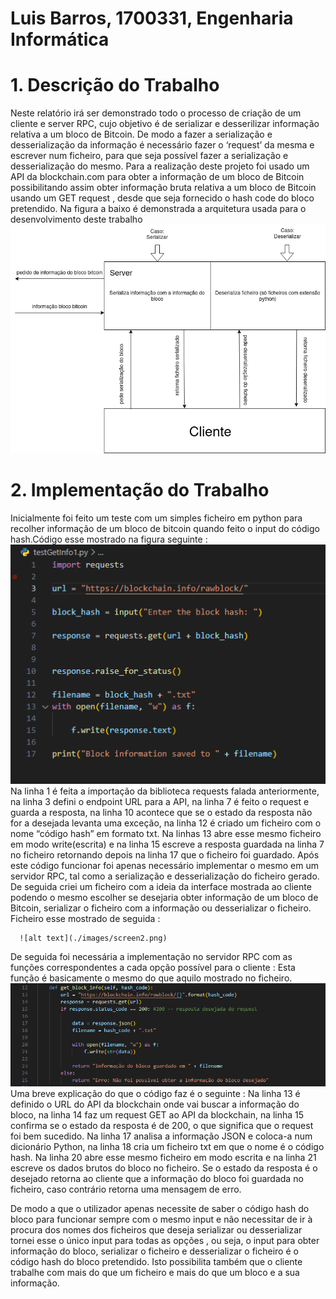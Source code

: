 # Luis Barros, 1700331, Engenharia Informática

# 1. Descrição do Trabalho

Neste relatório irá ser demonstrado todo o processo de criação de um cliente e server RPC,
cujo objetivo é de serializar e desserilizar informação relativa a um bloco de Bitcoin. De
modo a fazer a serialização e desserialização da informação é necessário fazer o ‘request’
da mesma e escrever num ficheiro, para que seja possível fazer a serialização e
desserialização do mesmo. Para a realização deste projeto foi usado um API da
blockchain.com para obter a informação de um bloco de Bitcoin possibilitando assim obter
informação bruta relativa a um bloco de Bitcoin usando um GET request , desde que seja
fornecido o hash code do bloco pretendido. Na figura a baixo é demonstrada a arquitetura
usada para o desenvolvimento deste trabalho 
  ![alt text](./images/arquitetura.png )
  
  # 2. Implementação do Trabalho

  Inicialmente foi feito um teste com um simples ficheiro em python para recolher informação
de um bloco de bitcoin quando feito o input do código hash.Código esse mostrado na figura 
seguinte :   
  ![alt text](./images/screen1.png )   
  Na linha 1 é feita a importação da biblioteca requests falada anteriormente, na linha 3 defini
o endpoint URL para a API, na linha 7 é feito o request e guarda a resposta, na linha 10
acontece que se o estado da resposta não for a desejada levanta uma exceção, na linha 12
é criado um ficheiro com o nome “código hash” em formato txt. Na linhas 13 abre esse
mesmo ficheiro em modo write(escrita) e na linha 15 escreve a resposta guardada na linha
7 no ficheiro retornando depois na linha 17 que o ficheiro foi guardado.
Após este código funcionar foi apenas necessário implementar o mesmo em um servidor
RPC, tal como a serialização e desserialização do ficheiro gerado.
De seguida criei um ficheiro com a ideia da interface mostrada ao cliente podendo o mesmo
escolher se desejaria obter informação de um bloco de Bitcoin, serializar o ficheiro com a
informação ou desserializar o ficheiro.
Ficheiro esse mostrado de seguida : 

      ![alt text](./images/screen2.png)       
  De seguida foi necessária a implementação no servidor RPC com as funções correspondentes a cada opção possível para o cliente : 
  Esta função é basicamente o mesmo do que aquilo mostrado no ficheiro.
      ![alt text](./images/screen3.png)
  Uma breve explicação do que o código faz é o seguinte : Na linha 13 é definido o URL do API da blockchain onde vai buscar a informação do bloco, na linha 14 faz um request GET ao API da blockchain, na linha 15 confirma se o estado da resposta é de 200, o que significa que o request foi bem sucedido. Na linha 17 analisa a informação JSON e coloca-a num dicionário Python, na linha 18 cria um ficheiro txt em que o nome é o código hash. Na linha 20 abre esse mesmo ficheiro em modo escrita e na linha 21 escreve os dados brutos do bloco no ficheiro. Se o estado da resposta é o desejado retorna ao cliente que a informação do bloco foi guardada no ficheiro, caso contrário retorna uma mensagem de erro. 

De modo a que o utilizador apenas necessite de saber o código hash do bloco para funcionar sempre com o mesmo input e não necessitar de ir à procura dos nomes dos ficheiros que deseja serializar ou desserializar tornei esse o único input para todas as opções , ou seja, o input para obter informação do bloco, serializar o ficheiro e desserializar o ficheiro é o código hash do bloco pretendido. Isto possibilita também que o cliente trabalhe com mais do que um ficheiro e mais do que um bloco e a sua informação. 








